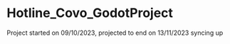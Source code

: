 # Hotline_Covo_GodotProject
Project started on 09/10/2023, projected to end on 13/11/2023
syncing up
